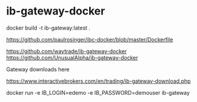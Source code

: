 # ib-gateway-docker

docker build -t ib-gateway:latest .

https://github.com/paulrosinger/ibc-docker/blob/master/Dockerfile

https://github.com/waytrade/ib-gateway-docker
https://github.com/UnusualAlpha/ib-gateway-docker

Gateway downloads here

https://www.interactivebrokers.com/en/trading/ib-gateway-download.php

docker run -e IB_LOGIN=edemo -e IB_PASSWORD=demouser ib-gateway